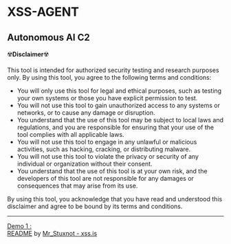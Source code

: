 # XSS-AGENT
## Autonomous AI C2

☢️**Disclaimer**☢️

This tool is intended for authorized security testing and research purposes only. By using this tool, you agree to the following terms and conditions:

- You will only use this tool for legal and ethical purposes, such as testing your own systems or those you have explicit permission to test.
- You will not use this tool to gain unauthorized access to any systems or networks, or to cause any damage or disruption.
- You understand that the use of this tool may be subject to local laws and regulations, and you are responsible for ensuring that your use of the tool complies with all applicable laws.
- You will not use this tool to engage in any unlawful or malicious activities, such as hacking, cracking, or distributing malware.
- You will not use this tool to violate the privacy or security of any individual or organization without their consent.
- You understand that the use of this tool is at your own risk, and the developers of this tool are not responsible for any damages or consequences that may arise from its use.

By using this tool, you acknowledge that you have read and understood this disclaimer and agree to be bound by its terms and conditions.

---
[Demo 1 :](https://www.youtube.com/embed/uelOVOkpc2E/)  
[README](docs/Xss%20Agent.pdf) by [Mr_Stuxnot - xss.is](https://xss.is/members/316490/)


